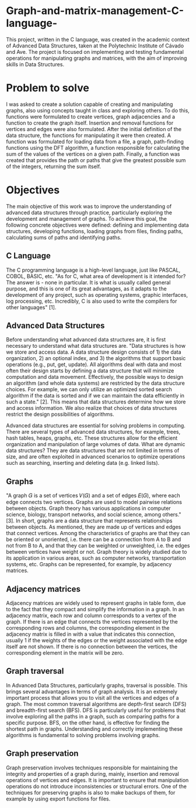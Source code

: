 # Graph-and-matrix-management-C-language-
This project, written in the C language, was created in the academic context of Advanced Data Structures, taken at the Polytechnic Institute of Cávado and Ave. The project is focused on implementing and testing fundamental operations for manipulating graphs and matrices, with the aim of improving skills in Data Structures. 

# Problem to solve
I was asked to create a solution capable of creating and manipulating graphs, also using concepts taught in class and exploring others. To do this, functions were formulated to create vertices, graph adjacencies and a function to create the graph itself. Insertion and removal functions for vertices and edges were also formulated. After the initial definition of the data structure, the functions for manipulating it were then created. A function was formulated for loading data from a file, a graph, path-finding functions using the DFT algorithm, a function responsible for calculating the sum of the values of the vertices on a given path. Finally, a function was created that provides the path or paths that give the greatest possible sum of the integers, returning the sum itself.

# Objectives
The main objective of this work was to improve the understanding of advanced data structures through practice, particularly exploring the development and management of graphs. To achieve this goal, the following concrete objectives were defined: defining and implementing data structures, developing functions, loading graphs from files, finding paths, calculating sums of paths and identifying paths.

## C Language

The C programming language is a high-level language, just like PASCAL, COBOL, BASIC, etc. "As for C, what area of development is it intended for? The answer is - none in particular. It is what is usually called general purpose, and this is one of its great advantages, as it adapts to the development of any project, such as operating systems, graphic interfaces, log processing, etc. Incredibly, C is also used to write the compilers for other languages" [1].

## Advanced Data Structures

Before understanding what advanced data structures are, it is first necessary to understand what data structures are. "Data structures is how we store and access data. A data structure design consists of 1) the data organization, 2) an optional index, and 3) the algorithms that support basic operations (e.g., put, get, update). All algorithms deal with data and most often their design starts by defining a data structure that will minimize computation and data movement. Effectively, the possible ways to design an algorithm (and whole data systems) are restricted by the data structure choices. For example, we can only utilize an optimized sorted search algorithm if the data is sorted and if we can maintain the data efficiently in such a state." [2]. This means that data structures determine how we store and access information. We also realize that choices of data structures restrict the design possibilities of algorithms. 

Advanced data structures are essential for solving problems in computing. There are several types of advanced data structures, for example, trees, hash tables, heaps, graphs, etc. These structures allow for the efficient organization and manipulation of large volumes of data. What are dynamic data structures? They are data structures that are not limited in terms of size, and are often exploited in advanced scenarios to optimize operations such as searching, inserting and deleting data (e.g. linked lists).

## Graphs

"A graph 𝐺 is a set of vertices 𝑉(𝐺) and a set of edges 𝐸(𝐺), where each edge connects two vertices. Graphs are used to model pairwise relations between objects. Graph theory has various applications in computer science, biology, transport networks, and social science, among others." [3]. In short, graphs are a data structure that represents relationships between objects. As mentioned, they are made up of vertices and edges that connect vertices. Among the characteristics of graphs are that they can be oriented or unoriented, i.e. there can be a connection from A to B and not from B to A, and that they can be weighted or unweighted, i.e. the edges between vertices have weight or not. Graph theory is widely studied due to its application in various areas, such as computer networks, transportation systems, etc. Graphs can be represented, for example, by adjacency matrices.

## Adjacency matrices

Adjacency matrices are widely used to represent graphs in table form, due to the fact that they compact and simplify the information in a graph. In an adjacency matrix, each row and column corresponds to a vertex of the graph. If there is an edge that connects the vertices represented by the corresponding rows and columns, the corresponding element in the adjacency matrix is filled in with a value that indicates this connection, usually 1 if the weights of the edges or the weight associated with the edge itself are not shown. If there is no connection between the vertices, the corresponding element in the matrix will be zero.

## Graph traversal

In Advanced Data Structures, particularly graphs, traversal is possible. This brings several advantages in terms of graph analysis. It is an extremely important process that allows you to visit all the vertices and edges of a graph. The most common traversal algorithms are depth-first search (DFS) and breadth-first search (BFS). DFS is particularly useful for problems that involve exploring all the paths in a graph, such as comparing paths for a specific purpose. BFS, on the other hand, is effective for finding the shortest path in graphs. Understanding and correctly implementing these algorithms is fundamental to solving problems involving graphs.

## Graph preservation

Graph preservation involves techniques responsible for maintaining the integrity and properties of a graph during, mainly, insertion and removal operations of vertices and edges. It is important to ensure that manipulation operations do not introduce inconsistencies or structural errors. One of the techniques for preserving graphs is also to make backups of them, for example by using export functions for files.


